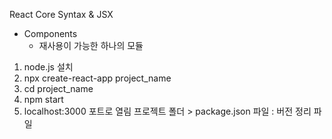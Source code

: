 React Core Syntax & JSX

* Components
  * 재사용이 가능한 하나의 모듈

1. node.js 설치
2. npx create-react-app project_name
3. cd project_name
4. npm start
5. localhost:3000 포트로 열림
프로젝트 폴더 > package.json 파일 : 버전 정리 파일
